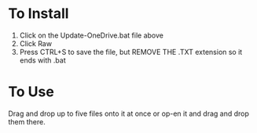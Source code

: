 # To Install
1. Click on the Update-OneDrive.bat file above
2. Click Raw
3. Press CTRL+S to save the file, but REMOVE THE .TXT extension so it ends with .bat

# To Use
Drag and drop up to five files onto it at once
or op-en it and drag and drop them there.
